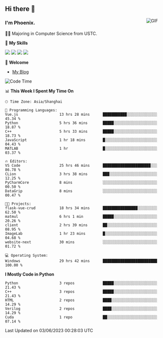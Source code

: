 ## Hi there 👋
<img align="right" alt="GIF" src="https://raw.githubusercontent.com/JoeyBling/JoeyBling/master/pic/pusheencode.gif" />

### I'm Phoenix.

👨‍🎓 Majoring in Computer Science from USTC.

🌟 **My Skills**

![](https://img.shields.io/badge/-Python-3e74a2?style=flat-square&logo=Python&logoColor=fff)
![](https://img.shields.io/badge/-C++-9f62a5?style=flat&logo=cplusplus&logoColor=white)
![](https://img.shields.io/badge/-Linux-185886?style=flat-square&logo=Linux&logoColor=fff)
![](https://img.shields.io/badge/-Rust-ff4136?style=flat-square&logo=Rust&logoColor=fff)

💬 **Welcome**

- [My Blog](https://ysy-phoenix.github.io/)

<!--START_SECTION:waka-->
![Code Time](http://img.shields.io/badge/Code%20Time-219%20hrs%201%20min-blue)

📊 **This Week I Spent My Time On** 

```text
🕑︎ Time Zone: Asia/Shanghai

💬 Programming Languages: 
Vue.js                   13 hrs 28 mins      ███████████░░░░░░░░░░░░░░   45.34 % 
Python                   5 hrs 36 mins       █████░░░░░░░░░░░░░░░░░░░░   18.87 % 
C++                      5 hrs 33 mins       █████░░░░░░░░░░░░░░░░░░░░   18.73 % 
JavaScript               1 hr 18 mins        █░░░░░░░░░░░░░░░░░░░░░░░░   04.43 % 
MATLAB                   1 hr                █░░░░░░░░░░░░░░░░░░░░░░░░   03.37 % 

🔥 Editors: 
VS Code                  25 hrs 46 mins      ██████████████████████░░░   86.78 % 
CLion                    3 hrs 38 mins       ███░░░░░░░░░░░░░░░░░░░░░░   12.25 % 
PyCharmCore              8 mins              ░░░░░░░░░░░░░░░░░░░░░░░░░   00.50 % 
DataGrip                 8 mins              ░░░░░░░░░░░░░░░░░░░░░░░░░   00.47 % 

🐱‍💻 Projects: 
flask-vue-crud           18 hrs 34 mins      ████████████████░░░░░░░░░   62.50 % 
matmul                   6 hrs 1 min         █████░░░░░░░░░░░░░░░░░░░░   20.26 % 
client                   2 hrs 39 mins       ██░░░░░░░░░░░░░░░░░░░░░░░   08.95 % 
ImageLab                 1 hr 23 mins        █░░░░░░░░░░░░░░░░░░░░░░░░   04.68 % 
website-next             30 mins             ░░░░░░░░░░░░░░░░░░░░░░░░░   01.72 % 

💻 Operating System: 
Windows                  29 hrs 42 mins      █████████████████████████   100.00 % 
```

**I Mostly Code in Python** 

```text
Python                   3 repos             █████░░░░░░░░░░░░░░░░░░░░   21.43 % 
C++                      3 repos             █████░░░░░░░░░░░░░░░░░░░░   21.43 % 
HTML                     2 repos             ████░░░░░░░░░░░░░░░░░░░░░   14.29 % 
Verilog                  2 repos             ████░░░░░░░░░░░░░░░░░░░░░   14.29 % 
Cuda                     1 repo              ██░░░░░░░░░░░░░░░░░░░░░░░   07.14 % 
```




 Last Updated on 03/06/2023 00:28:03 UTC
<!--END_SECTION:waka-->

<!--
**ysy-phoenix/ysy-phoenix** is a ✨ _special_ ✨ repository because its `README.md` (this file) appears on your GitHub profile.

Here are some ideas to get you started:

- 🔭 I’m currently working on ...
- 🌱 I’m currently learning ...
- 👯 I’m looking to collaborate on ...
- 🤔 I’m looking for help with ...
- 💬 Ask me about ...
- 📫 How to reach me: ...
- 😄 Pronouns: ...
- ⚡ Fun fact: ...
-->
